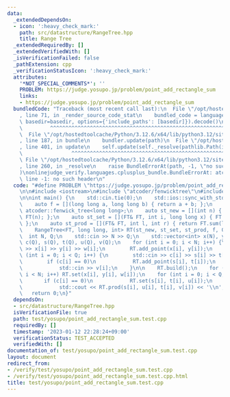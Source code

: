 ```yaml
---
data:
  _extendedDependsOn:
  - icon: ':heavy_check_mark:'
    path: src/datastructure/RangeTree.hpp
    title: Range Tree
  _extendedRequiredBy: []
  _extendedVerifiedWith: []
  _isVerificationFailed: false
  _pathExtension: cpp
  _verificationStatusIcon: ':heavy_check_mark:'
  attributes:
    '*NOT_SPECIAL_COMMENTS*': ''
    PROBLEM: https://judge.yosupo.jp/problem/point_add_rectangle_sum
    links:
    - https://judge.yosupo.jp/problem/point_add_rectangle_sum
  bundledCode: "Traceback (most recent call last):\n  File \"/opt/hostedtoolcache/Python/3.12.6/x64/lib/python3.12/site-packages/onlinejudge_verify/documentation/build.py\"\
    , line 71, in _render_source_code_stat\n    bundled_code = language.bundle(stat.path,\
    \ basedir=basedir, options={'include_paths': [basedir]}).decode()\n          \
    \         ^^^^^^^^^^^^^^^^^^^^^^^^^^^^^^^^^^^^^^^^^^^^^^^^^^^^^^^^^^^^^^^^^^^^^^^^^^^^^^^^^\n\
    \  File \"/opt/hostedtoolcache/Python/3.12.6/x64/lib/python3.12/site-packages/onlinejudge_verify/languages/cplusplus.py\"\
    , line 187, in bundle\n    bundler.update(path)\n  File \"/opt/hostedtoolcache/Python/3.12.6/x64/lib/python3.12/site-packages/onlinejudge_verify/languages/cplusplus_bundle.py\"\
    , line 401, in update\n    self.update(self._resolve(pathlib.Path(included), included_from=path))\n\
    \                ^^^^^^^^^^^^^^^^^^^^^^^^^^^^^^^^^^^^^^^^^^^^^^^^^^^^^^^^^\n \
    \ File \"/opt/hostedtoolcache/Python/3.12.6/x64/lib/python3.12/site-packages/onlinejudge_verify/languages/cplusplus_bundle.py\"\
    , line 260, in _resolve\n    raise BundleErrorAt(path, -1, \"no such header\"\
    )\nonlinejudge_verify.languages.cplusplus_bundle.BundleErrorAt: atcoder/fenwicktree:\
    \ line -1: no such header\n"
  code: "#define PROBLEM \"https://judge.yosupo.jp/problem/point_add_rectangle_sum\"\
    \n\n#include <iostream>\n#include \"atcoder/fenwicktree\"\n#include \"datastructure/RangeTree.hpp\"\
    \n\nint main() {\n    std::cin.tie(0);\n    std::ios::sync_with_stdio(false);\n\
    \    auto f = [](long long a, long long b) { return a + b; };\n    using FT =\
    \ atcoder::fenwick_tree<long long>;\n    auto st_new = [](int n) { return new\
    \ FT(n); };\n    auto st_set = [](FT& FT, int i, long long x) { FT.add(i, x);\
    \ };\n    auto st_prod = [](FT& FT, int l, int r) { return FT.sum(l, r); };\n\
    \    RangeTree<FT, long long, int> RT(st_new, st_set, st_prod, f, 0LL);\n\n  \
    \  int N, Q;\n    std::cin >> N >> Q;\n    std::vector<int> x(N), y(N), w(N),\
    \ c(Q), s(Q), t(Q), u(Q), v(Q);\n    for (int i = 0; i < N; i++) {\n        std::cin\
    \ >> x[i] >> y[i] >> w[i];\n        RT.add_point(x[i], y[i]);\n    }\n    for\
    \ (int i = 0; i < Q; i++) {\n        std::cin >> c[i] >> s[i] >> t[i] >> u[i];\n\
    \        if (c[i] == 0)\n            RT.add_point(s[i], t[i]);\n        else\n\
    \            std::cin >> v[i];\n    }\n\n    RT.build();\n    for (int i = 0;\
    \ i < N; i++) RT.set(x[i], y[i], w[i]);\n    for (int i = 0; i < Q; i++) {\n \
    \       if (c[i] == 0)\n            RT.set(s[i], t[i], u[i]);\n        else\n\
    \            std::cout << RT.prod(s[i], u[i], t[i], v[i]) << '\\n';\n    }\n \
    \   return 0;\n}"
  dependsOn:
  - src/datastructure/RangeTree.hpp
  isVerificationFile: true
  path: test/yosupo/point_add_rectangle_sum.test.cpp
  requiredBy: []
  timestamp: '2023-01-12 22:28:24+09:00'
  verificationStatus: TEST_ACCEPTED
  verifiedWith: []
documentation_of: test/yosupo/point_add_rectangle_sum.test.cpp
layout: document
redirect_from:
- /verify/test/yosupo/point_add_rectangle_sum.test.cpp
- /verify/test/yosupo/point_add_rectangle_sum.test.cpp.html
title: test/yosupo/point_add_rectangle_sum.test.cpp
---
```

